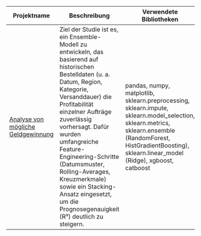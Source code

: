 **Projektname** | **Beschreibung** | **Verwendete Bibliotheken**
------------ | ------------- | -------------
[Analyse von mögliche Geldgewinnung](https://github.com/Danila-Kovalenko/My_Machine_Learning/blob/main/Analyse_Gewinn/Analyse_Gewinn.ipynb) | 	Ziel der Studie ist es, ein Ensemble-Modell zu entwickeln, das basierend auf historischen Bestelldaten (u. a. Datum, Region, Kategorie, Versanddauer) die Profitabilität einzelner Aufträge zuverlässig vorhersagt. Dafür wurden umfangreiche Feature-Engineering-Schritte (Datumsmuster, Rolling-Averages, Kreuzmerkmale) sowie ein Stacking-Ansatz eingesetzt, um die Prognosegenauigkeit (R²) deutlich zu steigern. | pandas, numpy, matplotlib, sklearn.preprocessing, sklearn.impute, sklearn.model_selection, sklearn.metrics, sklearn.ensemble (RandomForest, HistGradientBoosting), sklearn.linear_model (Ridge), xgboost, catboost
